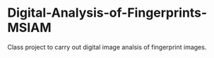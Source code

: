 # Digital-Analysis-of-Fingerprints-MSIAM
Class project to carry out digital image analsis of fingerprint images.
